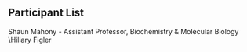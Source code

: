 ## Participant List

Shaun Mahony - Assistant Professor, Biochemistry & Molecular Biology
\Hillary Figler 
